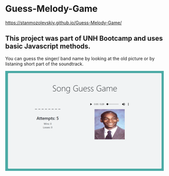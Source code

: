# Guess-Melody-Game
  https://stanmozolevskiy.github.io/Guess-Melody-Game/

## This project was part of UNH Bootcamp and uses basic Javascript methods.

You can guess the singer/ band name by looking at the old picture or by listaning short part of the soundtrack.

 ![Guess-song-game](Guess-song-game.PNG) 

